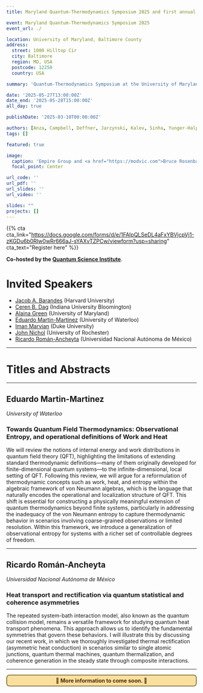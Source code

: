 ```yaml
---
title: Maryland Quantum-Thermodynamics Symposium 2025 and first annual Quantum Workshop at UMBC

event: Maryland Quantum-Thermodynamics Symposium 2025
event_url: ./

location: University of Maryland, Baltimore County
address:
  street: 1000 Hilltop Cir
  city: Baltimore
  region: MD, USA
  postcode: 12250
  country: USA

summary: 'Quantum-Thermodynamics Symposium at the University of Maryland, Baltimore County'

date: '2025-05-27T13:00:00Z'
date_end: '2025-05-28T15:00:00Z'
all_day: true

publishDate: '2025-03-10T00:00:00Z'

authors: [Anza, Campbell, Deffner, Jarzynski, Kalev, Sinha, Yunger-Halpern]
tags: []

featured: true

image:
  caption: 'Empire Group and <a href="https://modvic.com">Bruce Rosenbaum</a>'
  focal_point: Center

url_code: ''
url_pdf: ''
url_slides: ''
url_video: ''

slides: ""
projects: []
---
```


{{% cta cta_link="https://docs.google.com/forms/d/e/1FAIpQLSeDL4aFxYBVjcpVj1-zKGDu6b0RIw0wRr666aJ-sYAXvTZPCw/viewform?usp=sharing" cta_text="Register here" %}}



**Co-hosted by the [Quantum Science Institute](https://qsi.umbc.edu/)**.


# Invited Speakers

- [Jacob A. Barandes](https://www.jacobbarandes.com/) (Harvard University)
- [Ceren B. Dag](https://physics.indiana.edu/about/directory/all-faculty-scientists/dag-ceren.html) (Indiana University Bloomington)
- [Alaina Green](https://jqi.umd.edu/people/alaina-green) (University of Maryland)
- [Eduardo Martin-Martinez](https://sites.google.com/site/emmfis/) (University of Waterloo)
- [Iman Marvian](https://ece.duke.edu/people/iman-marvian/) (Duke University)
- [John Nichol](https://www.sas.rochester.edu/pas/people/faculty/nichol_john/index.html) (University of Rochester)
- [Ricardo Román-Ancheyta](https://web.siia.unam.mx/siia-publico/c/busqueda_individual.php?id=119894) (Universidad Nacional Autónoma de México)

---
# Titles and Abstracts
---

## Eduardo Martin-Martinez
*University of Waterloo*

### Towards Quantum Field Thermodynamics: Observational Entropy, and operational definitions of  Work and Heat

We will review the notions of internal energy and work distributions in quantum field theory (QFT), highlighting the limitations of extending standard thermodynamic definitions—many of them originally developed for finite-dimensional quantum systems—to the infinite-dimensional, local setting of QFT. Following this review, we will argue for a reformulation of thermodynamic concepts such as work, heat, and entropy within the algebraic framework of von Neumann algebras, which is the language that naturally encodes the operational and localization structure of QFT. This shift is essential for constructing a physically meaningful extension of quantum thermodynamics beyond finite systems, particularly in addressing the inadequacy of the von Neumann entropy to capture thermodynamic behavior in scenarios involving coarse-grained observations or limited resolution. Within this framework, we introduce a generalization of observational entropy for systems with a richer set of controllable degrees of freedom.

---


## Ricardo Román-Ancheyta
*Universidad Nacional Autónoma de México*

### Heat transport and rectification via quantum statistical and coherence asymmetries

The repeated system-bath interaction model, also known as the quantum collision model, remains a versatile framework for studying quantum heat transport phenomena. This approach allows us to identify the fundamental symmetries that govern these behaviors. I will illustrate this by discussing our recent work, in which we thoroughly investigated thermal rectification (asymmetric heat conduction) in scenarios similar to single atomic junctions, quantum thermal machines, quantum thermalization, and coherence generation in the steady state through composite interactions.

---


<div style="border: 2px solid #7f6c34; padding: .3rem; border-radius: 8px; background-color: #f9e09e; margin-top: 1em; text-align: center; color: #522602;">
  <strong>🚧 More information to come soon. 🚧</strong>
</div>

</br>